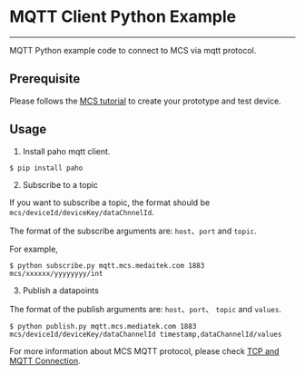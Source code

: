 # MQTT Client Python Example
---

MQTT Python example code to connect to MCS via mqtt protocol.

## Prerequisite

Please follows the [MCS tutorial](https://mcs.mediatek.com/resources/latest/tutorial/getting_started) to create your prototype and test device.

## Usage

1. Install paho mqtt client.

```
$ pip install paho
```

2. Subscribe to a topic

If you want to subscribe a topic, the format should be `mcs/deviceId/deviceKey/dataChnnelId`.

The format of the subscribe arguments are: `host`、`port` and `topic`.

For example,

```
$ python subscribe.py mqtt.mcs.medaitek.com 1883 mcs/xxxxxx/yyyyyyyy/int
```
3. Publish a datapoints

The format of the publish arguments are: `host`、`port`、 `topic` and `values`.

```
$ python publish.py mqtt.mcs.mediatek.com 1883 mcs/deviceId/deviceKey/dataChannelId timestamp,dataChannelId/values
```

For more information about MCS MQTT protocol, please check [TCP and MQTT Connection](https://mcs.mediatek.com/resources/latest/tutorial/communication_channels).
